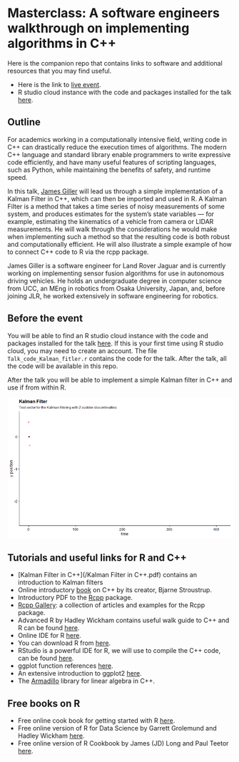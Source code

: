 # Masterclass: A software engineers  walkthrough on implementing algorithms in  C++

Here is the companion repo that contains links to software and additional resources that you may find useful.

- Here is the link to [live event](https://teams.microsoft.com/l/meetup-join/19%3ameeting_YWNmMThmZTItMzIxNS00ZGIwLTg1MjYtNWVkYjM2MjlkMDM2%40thread.v2/0?context=%7b%22Tid%22%3a%220084b924-3ab4-4116-9251-9939f695e54c%22%2c%22Oid%22%3a%223d118b9f-3781-4f76-bba6-8a49e4481cf2%22%2c%22IsBroadcastMeeting%22%3atrue%7d).
- R studio cloud instance with the code and packages installed for the talk [here](https://rstudio.cloud/project/1471581). 

## Outline

For academics working in a computationally intensive field, writing code in C++ can drastically reduce the execution times of algorithms. The modern C++ language and standard library enable programmers to write expressive code efficiently, and have many useful features of scripting languages, such as Python, while maintaining the benefits of safety, and runtime speed.

In this talk, [James Giller](https://www.linkedin.com/in/jamesgiller/) will lead us through a simple implementation of a Kalman Filter in C++, which can then be imported and used in R. A Kalman Filter is a method that takes a time series of noisy measurements of some system, and produces estimates for the system’s state variables — for example, estimating the kinematics of a vehicle from camera or LIDAR measurements. He will walk through the considerations he would make when implementing such a method so that the resulting code is both robust and computationally efficient. He will also illustrate a simple example of how to connect C++ code to R via the rcpp package. 

James Giller is a software engineer for Land Rover Jaguar and is currently working on implementing sensor fusion algorithms for use in autonomous driving vehicles. He holds an undergraduate degree in computer science from UCC, an MEng in robotics from Osaka University, Japan, and, before joining JLR, he worked extensively in software engineering for robotics.

## Before the event

You will be able to find an R studio cloud instance with the code and packages installed for the talk [here](https://rstudio.cloud/project/1471581). If this is your first time using R studio cloud, you may need to create an account. The file `Talk_code_Kalman_fitler.r` contains the code for the talk.  After the talk, all the code will be available in this repo. 

After the talk you will be able to implement a simple Kalman filter in C++ and use if from within R.

![Animated plot of the Kalman Filter working on an example positional data set](/filter_y.gif)

## Tutorials and useful links for R and C++

- [Kalman Filter in C++](/Kalman Filter in C++.pdf) contains an introduction to Kalman filters
- Online introductory [book](https://isocpp.org/tour) on C++ by its creator, Bjarne Stroustrup.
- Introductory PDF to the [Rcpp](https://cran.r-project.org/web/packages/Rcpp/vignettes/Rcpp-introduction.pdf) package.
- [Rcpp Gallery](https://gallery.rcpp.org/): a collection of articles and examples for the Rcpp package.
- Advanced R by Hadley Wickham contains useful walk guide to C++ and R can be found [here](http://adv-r.had.co.nz/Rcpp.html).
- Online IDE for R [here](https://rstudio.cloud).
- You can download R from [here](https://www.r-project.org/).
- RStudio is a powerful IDE for R, we will use to compile the C++ code, can be found [here](https://rstudio.com/products/rstudio/download/).
- ggplot function references [here](https://ggplot2.tidyverse.org/reference/).
- An extensive introduction to ggplot2 [here](http://tutorials.iq.harvard.edu/R/Rgraphics/Rgraphics.html).
- The [Armadillo](http://arma.sourceforge.net/docs.html) library for linear algebra in C++.

## Free books on R

- Free online cook book for getting started with R [here](https://rstudio-education.github.io/tidyverse-cookbook/).
- Free online version of R for Data Science by Garrett Grolemund and Hadley Wickham [here](https://r4ds.had.co.nz/).
- Free online version of R Cookbook by James (JD) Long and Paul Teetor [here](https://rc2e.com/).
